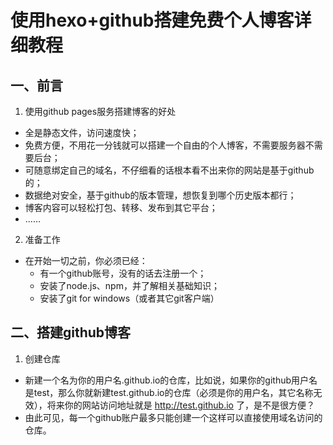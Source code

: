 # 使用hexo+github搭建免费个人博客详细教程

## 一、前言

1. 使用github pages服务搭建博客的好处
- 全是静态文件，访问速度快；
- 免费方便，不用花一分钱就可以搭建一个自由的个人博客，不需要服务器不需要后台；
- 可随意绑定自己的域名，不仔细看的话根本看不出来你的网站是基于github的；
- 数据绝对安全，基于github的版本管理，想恢复到哪个历史版本都行；
- 博客内容可以轻松打包、转移、发布到其它平台；
- ......
 
2. 准备工作
- 在开始一切之前，你必须已经：
  - 有一个github账号，没有的话去注册一个；
  - 安装了node.js、npm，并了解相关基础知识；
  - 安装了git for windows（或者其它git客户端）

## 二、搭建github博客

1. 创建仓库
- 新建一个名为你的用户名.github.io的仓库，比如说，如果你的github用户名是test，那么你就新建test.github.io的仓库（必须是你的用户名，其它名称无效），将来你的网站访问地址就是 http://test.github.io 了，是不是很方便？
- 由此可见，每一个github账户最多只能创建一个这样可以直接使用域名访问的仓库。
